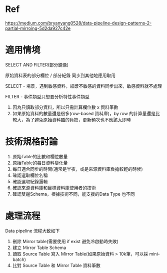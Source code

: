 # Ref

https://medium.com/bryanyang0528/data-pipeline-design-patterns-2-partial-mirroing-5d2da927c42e

# 適用情境

SELECT AND FILTER(部分鏡像)

原始資料表的部分欄位 / 部分紀錄 同步到其他地應用取用


SELECT - 場景，遇到敏感資料，紙漿不敏感的資料同步出來，敏感資料就不處理

FILTER - 事件類型只想要分析特性事件類型

1. 因為只讀取部分資料，所以只需計算欄位數 x 資料筆數
2. 如果原始資料的數量還是很多(row-based 資料庫)，by row 的計算量還是比較大，為了避免原始資料酷的負擔，更新頻次也不應該太即時

# 技術規格討論

1. 原始Table的比數和欄位數量
2. 原始Table的每日資料變化量
3. 每日適合同步的時間(通常是半夜，或是來源資料庫負擔較輕的時候)
4. 確認選取欄位名稱
5. 確認選取紀錄邏輯
6. 確認來源資料庫和目標資料庫使用者的技術
7. 確認雙邊Schema，根據技術不同，能支援的Data Type 也不同



# 處理流程

Data pipeline 流程大致如下

1. 刪除 Mirror table(需要使用 if exist 避免冷啟動時失敗)
2. 建立 Ｍirror Table Schema
3. 讀取 Source Table 寫入 Mirror Table(如果原始資料 > 10k筆，可以採 mini-batch)
4. 比對 Source Table 和 Mirror Table 資料筆數
